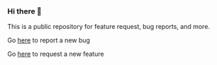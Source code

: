 ### Hi there 👋

This is a public repository for feature request, bug reports, and more.

Go [here](https://github.com/dodocodes/dodocodest/issues/new?template=bug_report.md) to report a new bug

Go [here](https://github.com/dodocodes/dodocodes/issues/new?template=feature_request.md) to request a new feature
